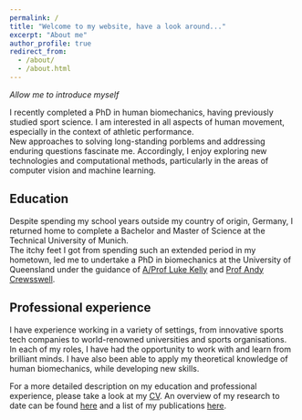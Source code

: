 ```yaml
---
permalink: /
title: "Welcome to my website, have a look around..."
excerpt: "About me"
author_profile: true
redirect_from: 
  - /about/
  - /about.html
---
```


*Allow me to introduce myself*

I recently completed a PhD in human biomechanics, having previously studied sport science. I am interested in all aspects of human movement, especially in the context of athletic performance.  
New approaches to solving long-standing porblems and addressing enduring questions fascinate me. Accordingly, I enjoy exploring new technologies and computational methods, particularly in the areas of computer vision and machine learning.

Education
------

Despite spending my school years outside my country of origin, Germany, I returned home to complete a Bachelor and Master of Science at the Technical University of Munich.  
The itchy feet I got from spending such an extended period in my hometown, led me to undertake a PhD in biomechanics at the University of Queensland under the guidance of [A/Prof Luke Kelly](https://scholar.google.com.au/citations?user=4oen8loAAAAJ&hl=en&oi=sra) and [Prof Andy Crewsswell](https://scholar.google.com.au/citations?user=MGG3Bs8AAAAJ&hl=en&oi=ao).

Professional experience
------

I have experience working in a variety of settings, from innovative sports tech companies to world-renowned universities and sports organisations.  
In each of my roles, I have had the opportunity to work with and learn from brilliant minds. I have also been able to apply my theoretical knowledge of human biomechanics, while developing new skills.


For a more detailed description on my education and professional experience, please take a look at my [CV](/files/CV_202306.pdf). An overview of my research to date can be found [here]({/portfolio}) and a list of my publications [here]({/publications}).
